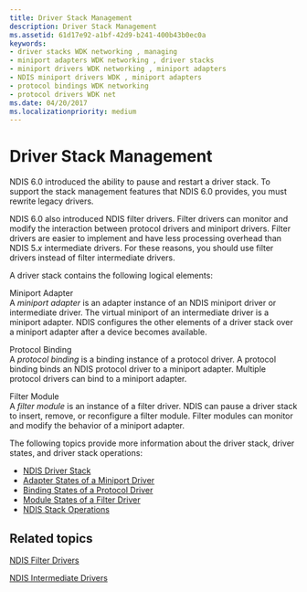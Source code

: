 ```yaml
---
title: Driver Stack Management
description: Driver Stack Management
ms.assetid: 61d17e92-a1bf-42d9-b241-400b43b0ec0a
keywords:
- driver stacks WDK networking , managing
- miniport adapters WDK networking , driver stacks
- miniport drivers WDK networking , miniport adapters
- NDIS miniport drivers WDK , miniport adapters
- protocol bindings WDK networking
- protocol drivers WDK net
ms.date: 04/20/2017
ms.localizationpriority: medium
---
```


# Driver Stack Management





NDIS 6.0 introduced the ability to pause and restart a driver stack. To support the stack management features that NDIS 6.0 provides, you must rewrite legacy drivers.

NDIS 6.0 also introduced NDIS filter drivers. Filter drivers can monitor and modify the interaction between protocol drivers and miniport drivers. Filter drivers are easier to implement and have less processing overhead than NDIS 5.*x* intermediate drivers. For these reasons, you should use filter drivers instead of filter intermediate drivers.

A driver stack contains the following logical elements:

<a href="" id="miniport-adapter"></a>Miniport Adapter  
A *miniport adapter* is an adapter instance of an NDIS miniport driver or intermediate driver. The virtual miniport of an intermediate driver is a miniport adapter. NDIS configures the other elements of a driver stack over a miniport adapter after a device becomes available.

<a href="" id="protocol-binding"></a>Protocol Binding  
A *protocol binding* is a binding instance of a protocol driver. A protocol binding binds an NDIS protocol driver to a miniport adapter. Multiple protocol drivers can bind to a miniport adapter.

<a href="" id="filter-module"></a>Filter Module  
A *filter module* is an instance of a filter driver. NDIS can pause a driver stack to insert, remove, or reconfigure a filter module. Filter modules can monitor and modify the behavior of a miniport adapter.

The following topics provide more information about the driver stack, driver states, and driver stack operations:

-   [NDIS Driver Stack](ndis-driver-stack.md)
-   [Adapter States of a Miniport Driver](adapter-states-of-a-miniport-driver.md)
-   [Binding States of a Protocol Driver](binding-states-of-a-protocol-driver.md)
-   [Module States of a Filter Driver](module-states-of-a-filter-driver.md)
-   [NDIS Stack Operations](ndis-stack-operations.md)

## Related topics


[NDIS Filter Drivers](ndis-filter-drivers.md)

[NDIS Intermediate Drivers](ndis-intermediate-drivers.md)

 

 






